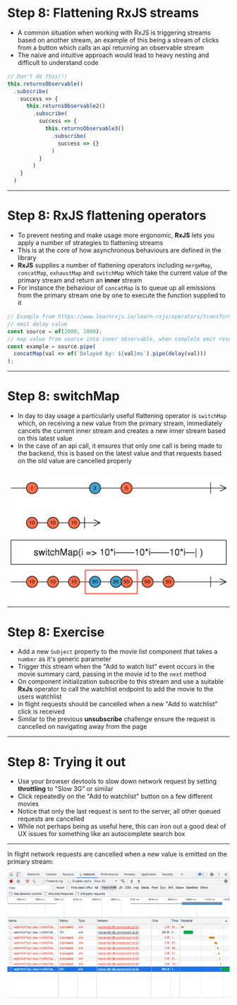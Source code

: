 # Step 8: Flattening RxJS streams
<div class="dense">

- A common situation when working with RxJS is triggering streams based on another stream, an example of this being a stream of clicks from a button which calls an api returning an observable stream
- The naive and intuitive approach would lead to heavy nesting and difficult to understand code

```typescript
// Don't do this!!!
this.returnsObservable()
  .subscribe(
    success => {
      this.returnsObservable2()
        .subscribe(
          success => {
            this.returnsObservable3()
              .subscribe(
                success => {}
              )
          }
        )
    }
  )
```

</div>

---

# Step 8: RxJS flattening operators

<div class="dense">

- To prevent nesting and make usage more ergonomic, **RxJS** lets you apply a number of strategies to flattening streams
- This is at the core of how asynchronous behaviours are defined in the library
- **RxJS** supplies a number of flattening operators including `mergeMap`, `concatMap`, `exhaustMap` and `switchMap` which take the current value of the primary stream and return an **inner** stream
- For instance the behaviour of `concatMap` is to queue up all emissions from the primary stream one by one to execute the function supplied to it

```typescript
// Example from https://www.learnrxjs.io/learn-rxjs/operators/transformation/concatmap
// emit delay value
const source = of(2000, 1000);
// map value from source into inner observable, when complete emit result and move to next
const example = source.pipe(
  concatMap(val => of(`Delayed by: ${val}ms`).pipe(delay(val)))
);
```

</div>

---

# Step 8: switchMap

<div class="dense">

- In day to day usage a particularly useful flattening operator is `switchMap` which, on receiving a new value from the primary stream, immediately cancels the current inner stream and creates a new inner stream based on this latest value
- In the case of an api call, it ensures that only one call is being made to the backend, this is based on the latest value and that requests based on the old value are cancelled properly

<img src="/images/switchmap-operator.png" alt="switchMap operator marble diagram" />

</div>

---

# Step 8: Exercise
<div class="dense">

- Add a new `Subject` property to the movie list component that takes a `number` as it's generic parameter
- Trigger this stream when the "Add to watch list" event occurs in the movie summary card, passing in the movie id to the `next` method
- On component initialization subscribe to this stream and use a suitable **RxJs** operator to call the watchlist endpoint to add the movie to the users watchlist
- In flight requests should be cancelled when a new "Add to watchlist" click is received
- Similar to the previous **unsubscribe** challenge ensure the request is cancelled on navigating away from the page

</div>

---

# Step 8: Trying it out
<div class="dense">
 
- Use your browser devtools to slow down network request by setting **throttling** to "Slow 3G" or similar 
- Click repeatedly on the "Add to watchlist" button on a few different movies
- Notice that only the last request is sent to the server, all other queued requests are cancelled
- While not perhaps being as useful here, this can iron out a good deal of UX issues for something like an autocomplete search box

</div>

---

<div>

  In flight network requests are cancelled when a new value is emitted on the primary stream: 

  <img src="/images/cancelled-requests.png" alt="Cancelled requests due to RxJS switchMap" />

</div>
